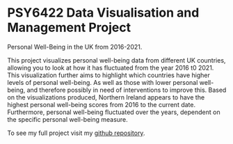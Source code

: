 # PSY6422 Data Visualisation and Management Project

Personal Well-Being in the UK from 2016-2021. 

This project visualizes personal well-being data from different UK countries, allowing you to look at how it has fluctuated from the year 2016 t0 2021. This visualization further aims to highlight which countries have higher levels of personal well-being. As well as those with lower personal well-being, and therefore possibly in need of interventions to improve this. Based on the visualizations produced, Northern Ireland appears to have the highest personal well-being scores from 2016 to the current date. Furthermore, personal well-being fluctuated over the years, dependent on the specific personal well-being measure.

To see my full project visit my [github repository](https://github.com/eirv1x/Project.git). 